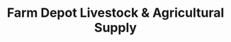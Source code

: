 ---
title: "Farm Depot Livestock & Agricultural Supply"
url: /dinalupihan/farm-depot-livestock-und-agricultural-supply/
shop: Baustoffe
---